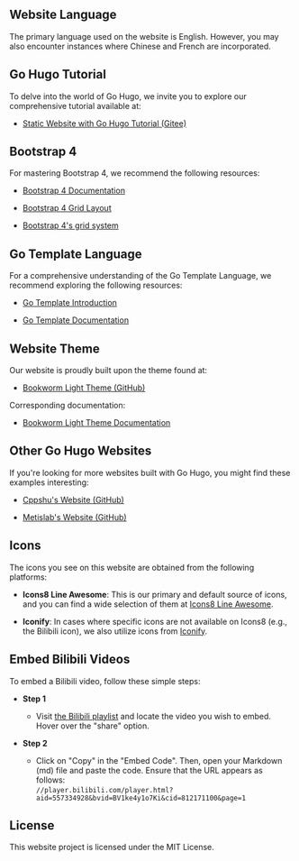 ## Website Language

The primary language used on the website is English. However, you may also encounter instances where Chinese and French are incorporated.


## Go Hugo Tutorial

To delve into the world of Go Hugo, we invite you to explore our comprehensive tutorial available at:

- [Static Website with Go Hugo Tutorial (Gitee)](https://gitee.com/lundechen/static_website_with_go_hugo)


## Bootstrap 4

For mastering Bootstrap 4, we recommend the following resources:

- [Bootstrap 4 Documentation](https://getbootstrap.com/docs/4.5/getting-started/introduction/)

- [Bootstrap 4 Grid Layout](https://getbootstrap.com/docs/4.0/layout/grid/)

- [Bootstrap 4's grid system](https://www.w3schools.com/bootstrap4/bootstrap_grid_system.asp)


## Go Template Language



For a comprehensive understanding of the Go Template Language, we recommend exploring the following resources:

-  [Go Template Introduction](https://gohugo.io/templates/introduction/)

- [Go Template Documentation](https://gohugo.io/templates/)


## Website Theme


Our website is proudly built upon the theme found at:

- [Bookworm Light Theme (GitHub)](https://github.com/gethugothemes/bookworm-light)

Corresponding documentation:

- [Bookworm Light Theme Documentation](https://docs.gethugothemes.com/bookworm/)


## Other Go Hugo Websites

If you're looking for more websites built with Go Hugo, you might find these examples interesting:

- [Cppshu's Website (GitHub)](https://github.com/cppshu/cppshu.github.io)

- [Metislab's Website (GitHub)](https://github.com/metislab/metislab.github.io)


## Icons


The icons you see on this website are obtained from the following platforms:

- **Icons8 Line Awesome**: This is our primary and default source of icons, and you can find a wide selection of them at [Icons8 Line Awesome](https://icons8.com/line-awesome).

- **Iconify**: In cases where specific icons are not available on Icons8 (e.g., the Bilibili icon), we also utilize icons from [Iconify](https://icon-sets.iconify.design/).

## Embed Bilibili Videos

To embed a Bilibili video, follow these simple steps:

- **Step 1**
    - Visit [the Bilibili playlist](https://space.bilibili.com/472463946/channel/collectiondetail?sid=1189630) and locate the video you wish to embed. Hover over the "share" option.

- **Step 2**
    - Click on "Copy" in the "Embed Code". Then, open your Markdown (md) file and paste the code. Ensure that the URL appears as follows: <br>
  ```//player.bilibili.com/player.html?aid=557334928&bvid=BV1ke4y1o7Ki&cid=812171100&page=1```

## License

This website project is licensed under the MIT License.

